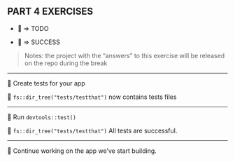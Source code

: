 
## PART 4 EXERCISES

  - 📝 =\> TODO

  - 🎉 =\> SUCCESS

> Notes: the project with the “answers” to this exercise will be
> released on the repo during the break

-----

📝 Create tests for your app

🎉 `fs::dir_tree("tests/testthat")` now contains tests files

-----

📝 Run `devtools::test()`

🎉 `fs::dir_tree("tests/testthat")` All tests are successful.

-----

📝 Continue working on the app we’ve start building.

